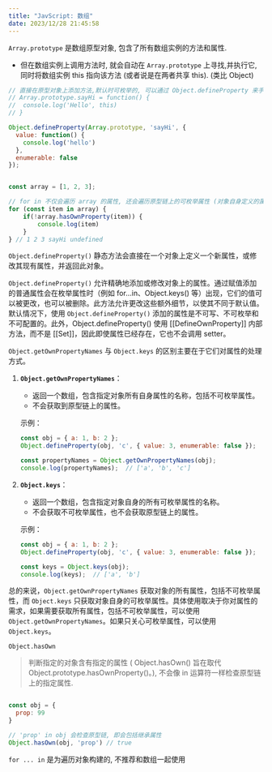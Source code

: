 ```yaml
---
title: "JavScript: 数组"
date: 2023/12/28 21:45:58
---
```


`Array.prototype` 是数组原型对象, 包含了所有数组实例的方法和属性.

* 但在数组实例上调用方法时, 就会自动在 `Array.prototype` 上寻找,并执行它, 同时将数组实例 this 指向该方法 (或者说是在两者共享 this). (类比 Object)

```js
// 直接在原型对象上添加方法,默认时可枚举的, 可以通过 Object.defineProperty 来手动更改 enumerable 的初始值, 以避免循环被遍历到
// Array.prototype.sayHi = function() {
// 	console.log('Hello', this)
// }

Object.defineProperty(Array.prototype, 'sayHi', {
  value: function() {
	console.log('hello')
  },
  enumerable: false
});


const array = [1, 2, 3];

// for in 不仅会遍历 array 的属性, 还会遍历原型链上的可枚举属性 (对象自身定义的属性), 比如手动添加到 Array.prototype 上的方法, 可以用 hasOwnProperty 进行判断属性是否为对象自身的属性.
for (const item in array) {
	if(!array.hasOwnProperty(item)) {
		console.log(item)
	}
} // 1 2 3 sayHi undefined
```

`Object.defineProperty()` 静态方法会直接在一个对象上定义一个新属性，或修改其现有属性，并返回此对象。

`Object.defineProperty()` 允许精确地添加或修改对象上的属性。通过赋值添加的普通属性会在枚举属性时（例如 for...in、Object.keys() 等）出现，它们的值可以被更改，也可以被删除。此方法允许更改这些额外细节，以使其不同于默认值。默认情况下，使用 `Object.defineProperty()` 添加的属性是不可写、不可枚举和不可配置的。此外，Object.defineProperty() 使用 [[DefineOwnProperty]] 内部方法，而不是 [[Set]]，因此即使属性已经存在，它也不会调用 setter。

`Object.getOwnPropertyNames` 与 `Object.keys` 的区别主要在于它们对属性的处理方式。

1. **`Object.getOwnPropertyNames`**：
   - 返回一个数组，包含指定对象所有自身属性的名称，包括不可枚举属性。
   - 不会获取到原型链上的属性。

   示例：
   ```javascript
   const obj = { a: 1, b: 2 };
   Object.defineProperty(obj, 'c', { value: 3, enumerable: false });

   const propertyNames = Object.getOwnPropertyNames(obj);
   console.log(propertyNames);  // ['a', 'b', 'c']
   ```

2. **`Object.keys`**：
   - 返回一个数组，包含指定对象自身的所有可枚举属性的名称。
   - 不会获取不可枚举属性，也不会获取原型链上的属性。

   示例：
   ```javascript
   const obj = { a: 1, b: 2 };
   Object.defineProperty(obj, 'c', { value: 3, enumerable: false });

   const keys = Object.keys(obj);
   console.log(keys);  // ['a', 'b']
   ```

总的来说，`Object.getOwnPropertyNames` 获取对象的所有属性，包括不可枚举属性，而 `Object.keys` 只获取对象自身的可枚举属性。具体使用取决于你对属性的需求，如果需要获取所有属性，包括不可枚举属性，可以使用 `Object.getOwnPropertyNames`。如果只关心可枚举属性，可以使用 `Object.keys`。

`Object.hasOwn`

> 判断指定的对象含有指定的属性 ( Object.hasOwn() 旨在取代 Object.prototype.hasOwnProperty()。), 不会像 in 运算符一样检查原型链上的指定属性.

```js

const obj = {
  prop: 99
}

// 'prop' in obj 会检查原型链, 即会包括继承属性
Object.hasOwn(obj, 'prop') // true
```

`for ... in` 是为遍历对象构建的, 不推荐和数组一起使用